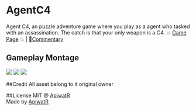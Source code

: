 # AgentC4
Agent C4, an puzzle adventure game where you play as a agent who tasked with an assassination. The catch is that your only weapon is a C4. 💥 [Game Page](https://capbearz.itch.io/super-box-dasher)  💥 | 📖[Commentary](https://apiwatr.wixsite.com/portfolio/post/super-box-dasher-independent)

## Gameplay Montage
![](https://github.com/sand32848/AgentC4/blob/master/GifDemo/Unity_e66gb161Ph.gif)
![](https://github.com/sand32848/AgentC4/blob/master/GifDemo/Unity_4CSL7VuACZ.gif)
![](https://github.com/sand32848/AgentC4/blob/master/GifDemo/Unity_P4SuM7GOT6.gif)

##Credit
All asset belong to it original owner

##License
MIT @ [ApiwatR](https://github.com/sand32848)
<br>Made by [ApiwatR](https://github.com/sand32848)

